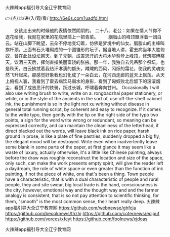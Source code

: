 
火辣辣app福引导大全辽宁教育网




👉/点/此/进/入/观/看/ http://6e6s.com?uadfd.html




　　女孩走出来的时候他的表情依然阴阴的。
	二十八、老公：如果在情人节你不送花给我，我就在家里的花瓶里插上一把青菜。
　　胭脂山的峰顶飘浮着一团白云。站在山脚下眺望，云朵不停地变幻着，仿佛是梦境中的仙女。胭脂山的主峰叫旗杆顶，上面有石头堆砌成的一个圆锥形的坛子，据当地人讲，霍去病当年大胜匈奴，曾在此处设坛祭天。到了元朝，成吉思汗的大将木华梨登上峰顶，修筑鄂博祭天，饮酒三天后，挥剑直指美丽富饶的张掖。那一年，我独自去凭吊那个祭坛，也是秋天，白云拂拭着我热汗淋漓的额头，飕飕的西风，闪烁的霜花，使我的灵魂突然飞升起来。那感觉好象我也幻化成了一朵白云，在河西走廊的蓝天上飘荡。从天上俯视人寰，我看到了霍去病饮马弱水的身影，看到了匈奴败北后留下的滚滚烟尘，看到了成吉思汗的铁骑，跃过长城，呼啸着奔向甘州。
Occasionally I will also use writing brush to write, write on a: rongbaozhai paper stationery, or white, or in the style of the ancients in the sort of, use off-the-shelf cabinet ink, the punishment is so in the light not xu writing without disease in general total running script, by coherent and easy to recognize.
If it comes to the write typo, then gently with the tip on the right side of the typo two points, a sign for the word write wrong or redundant, so meaning can be expressed correctly, and can maintain the cleanliness of the letterhead, if direct blacked out the words, will leave black ink on rice paper, harsh ground in prose, is like a plate of fine pastries, suddenly dropped a big fly, the elegant mood will be destroyed.
Write even when inadvertently leave some blank in some parts of the paper, at first glance it may seem like a waste of luxury, actually otherwise, it's a little like Chinese painting, always before the draw was roughly reconstruct the location and size of the space, only such, can make the work presents empty spirit, will give the reader left a daydream, the role of white space or even greater than the function of ink painting, if not the piece of white, one that's been a thing.
Town people have a characteristic, that is with a dual characteristic of people and rural people, they and site swear, big local trade is the hand, consciousness is the city, however, emotional way and the thought way and and the farmer analogy is consistent, that is so not pay attention to scientific thinking, for them, "smooth" is the most common sense, their heart really deep.
火辣辣app福引导大全辽宁教育网 https://github.com/webnewse/ghfcja
https://github.com/beooknews/thzhj
https://github.com/coternews/ecjpuf
https://github.com/vorees/xfeyt
https://github.com/foolnews/xjdoas





火辣辣app福引导大全辽宁教育网
